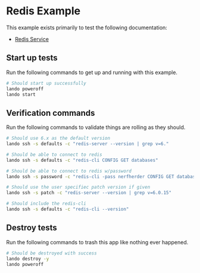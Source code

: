 Redis Example
=============

This example exists primarily to test the following documentation:

* [Redis Service](https://docs.devwithlando.io/tutorials/redis.html)

Start up tests
--------------

Run the following commands to get up and running with this example.

```bash
# Should start up successfully
lando poweroff
lando start
```

Verification commands
---------------------

Run the following commands to validate things are rolling as they should.

```bash
# Should use 6.x as the default version
lando ssh -s defaults -c "redis-server --version | grep v=6."

# Should be able to connect to redis
lando ssh -s defaults -c "redis-cli CONFIG GET databases"

# Should be able to connect to redis w/password
lando ssh -s password -c "redis-cli -pass nerfherder CONFIG GET databases"

# Should use the user specifiec patch version if given
lando ssh -s patch -c "redis-server --version | grep v=6.0.15"

# Should include the redis-cli
lando ssh -s defaults -c "redis-cli --version"
```

Destroy tests
-------------

Run the following commands to trash this app like nothing ever happened.

```bash
# Should be destroyed with success
lando destroy -y
lando poweroff
```
